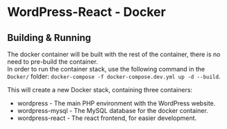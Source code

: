 # WordPress-React - Docker

## Building & Running
The docker container will be built with the rest of the container, there is no need to pre-build the container.  
In order to run the container stack, use the following command in the `Docker/` folder: `docker-compose -f docker-compose.dev.yml up -d --build`.  

This will create a new Docker stack, containing three containers:
- wordpress - The main PHP environment with the WordPress website.
- wordpress-mysql - The MySQL database for the docker container.
- wordpress-react - The react frontend, for easier development.


